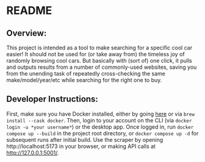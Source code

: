 # README

## Overview:

This project is intended as a tool to make searching for a specific cool car easier! It should not be used for (or take away from) the timeless joy of randomly browsing cool cars. But basically with (sort of) one click, it pulls and outputs results from a number of commonly-used websites, saving you from the unending task of repeatedly cross-checking the same make/model/year/etc while searching for the right one to buy.

## Developer Instructions:

First, make sure you have Docker installed, either by going [here](https://www.docker.com/products/docker-desktop/) or via `brew install --cask docker`. Then, login to your account on the CLI (via `docker login -u *your username*`) or the desktop app. Once logged in, run `docker compose up --build` in the project root directory, or `docker compose up -d` for subsequent runs after initial build. Use the scraper by opening http://localhost:5173 in your browser, or making API calls at http://127.0.0.1:5001/.